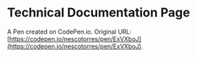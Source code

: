 # Technical Documentation Page

A Pen created on CodePen.io. Original URL: [https://codepen.io/nescotorres/pen/ExVXboJ](https://codepen.io/nescotorres/pen/ExVXboJ).


